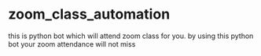 # zoom_class_automation
this is python bot which will attend zoom class for you. by using this python bot  your zoom attendance will not miss
